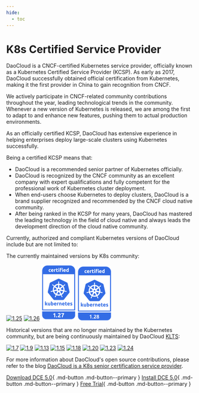```yaml
---
hide:
  - toc
---
```


# K8s Certified Service Provider

DaoCloud is a CNCF-certified Kubernetes service provider, officially known as a Kubernetes Certified Service Provider (KCSP). As early as 2017, DaoCloud successfully obtained official certification from Kubernetes, making it the first provider in China to gain recognition from CNCF.

We actively participate in CNCF-related community contributions throughout the year, leading technological trends in the community. Whenever a new version of Kubernetes is released, we are among the first to adapt to and enhance new features, pushing them to actual production environments.

As an officially certified KCSP, DaoCloud has extensive experience in helping enterprises deploy large-scale clusters using Kubernetes successfully.

Being a certified KCSP means that:

- DaoCloud is a recommended senior partner of Kubernetes officially.
- DaoCloud is recognized by the CNCF community as an excellent company with expert qualifications and fully competent for the professional work of Kubernetes cluster deployment.
- When end-users choose Kubernetes to deploy clusters, DaoCloud is a brand supplier recognized and recommended by the CNCF cloud native community.
- After being ranked in the KCSP for many years, DaoCloud has mastered the leading technology in the field of cloud native and always leads the development direction of the cloud native community.

Currently, authorized and compliant Kubernetes versions of DaoCloud include but are not limited to:

The currently maintained versions by K8s community:

[![1.25](../images/1.25.png)](https://github.com/cncf/k8s-conformance/pull/2240)
[![1.26](../images/1.26.png)](https://github.com/cncf/k8s-conformance/pull/2451)
[![1.27](../images/1.27.png)](https://github.com/cncf/k8s-conformance/pull/2666)
[![1.28](../images/1.28.png)](https://github.com/cncf/k8s-conformance/pull/2835)

Historical versions that are no longer maintained by the Kubernetes community, but are being continuously maintained by DaoCloud [KLTS](https://klts.io/):

[![1.7](../images/1.7.png)](https://github.com/cncf/k8s-conformance/pull/68)
[![1.9](../images/1.9.png)](https://github.com/cncf/k8s-conformance/pull/210)
[![1.13](../images/1.13.png)](https://github.com/cncf/k8s-conformance/pull/418)
[![1.15](../images/1.15.png)](https://github.com/cncf/k8s-conformance/pull/794)
[![1.18](../images/1.18.png)](https://github.com/cncf/k8s-conformance/pull/1144)
[![1.20](../images/1.20.png)](https://github.com/cncf/k8s-conformance/pull/1463)
[![1.23](../images/1.23.png)](https://github.com/cncf/k8s-conformance/pull/2072)
[![1.24](../images/1.24.png)](https://github.com/cncf/k8s-conformance/pull/2239)

<!--
Source: https://github.com/cncf/artwork/tree/master/projects/kubernetes/certified-kubernetes
-->

For more information about DaoCloud's open source contributions, please refer to the blog [DaoCloud is a K8s senior certification service provider](../blogs/221116-kcsp.md).

[Download DCE 5.0](../download/index.md){ .md-button .md-button--primary }
[Install DCE 5.0](../install/index.md){ .md-button .md-button--primary }
[Free Trial](license0.md){ .md-button .md-button--primary }
